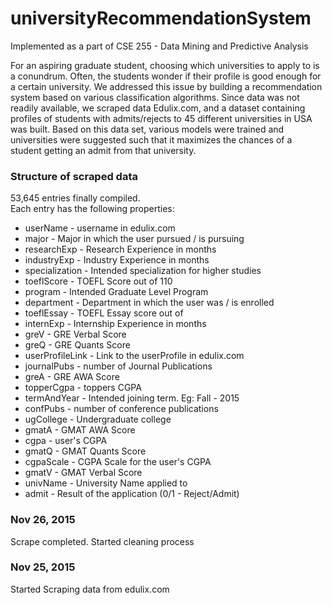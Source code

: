 # universityRecommendationSystem
Implemented as a part of CSE 255 - Data Mining and Predictive Analysis

For an aspiring graduate student, choosing which universities to apply to is a conundrum. Often, the students wonder if their profile is good enough for a certain university. We addressed this issue by building a recommendation system based on various classification algorithms. Since data was not readily available, we scraped data Edulix.com, and a dataset containing profiles of students with admits/rejects to 45 different universities in USA was built. Based on this data set, various models were trained and universities were suggested such that it maximizes the chances of a student getting an admit from that university.

### Structure of scraped data
53,645 entries finally compiled.  
Each entry has the following properties:
- userName - username in edulix.com
- major - Major in which the user pursued / is pursuing
- researchExp - Research Experience in months
- industryExp - Industry Experience in months
- specialization - Intended specialization for higher studies
- toeflScore - TOEFL Score out of 110
- program - Intended Graduate Level Program 
- department - Department in which the user was / is enrolled
- toeflEssay - TOEFL Essay score out of 
- internExp - Internship Experience in months
- greV - GRE Verbal Score
- greQ - GRE Quants Score
- userProfileLink - Link to the userProfile in edulix.com
- journalPubs - number of Journal Publications
- greA - GRE AWA Score
- topperCgpa - toppers CGPA
- termAndYear - Intended joining term. Eg: Fall - 2015
- confPubs - number of conference publications
- ugCollege - Undergraduate college
- gmatA - GMAT AWA Score
- cgpa - user's CGPA
- gmatQ - GMAT Quants Score
- cgpaScale - CGPA Scale for the user's CGPA
- gmatV - GMAT Verbal Score
- univName - University Name applied to
- admit - Result of the application (0/1 - Reject/Admit)
	
### Nov 26, 2015
Scrape completed. Started cleaning process

### Nov 25, 2015
Started Scraping data from edulix.com